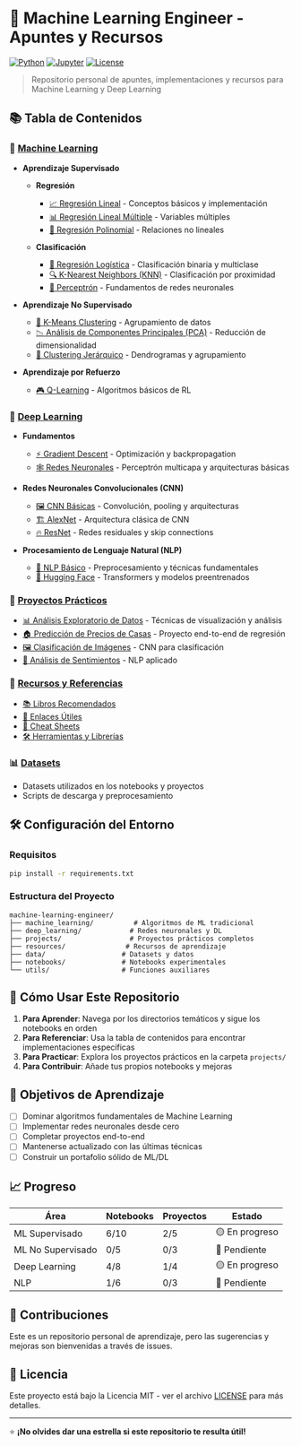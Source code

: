 # 🤖 Machine Learning Engineer - Apuntes y Recursos

[![Python](https://img.shields.io/badge/Python-3.8+-blue.svg)](https://www.python.org/downloads/)
[![Jupyter](https://img.shields.io/badge/Jupyter-Notebook-orange.svg)](https://jupyter.org/)
[![License](https://img.shields.io/badge/License-MIT-green.svg)](LICENSE)

> Repositorio personal de apuntes, implementaciones y recursos para Machine Learning y Deep Learning

## 📚 Tabla de Contenidos

### 🎯 [Machine Learning](machine_learning/)
- **Aprendizaje Supervisado**
  - **Regresión**
    - [📈 Regresión Lineal](machine_learning/linear_regression/) - Conceptos básicos y implementación
    - [📊 Regresión Lineal Múltiple](machine_learning/multiple_linear_regression/) - Variables múltiples
    - [🔄 Regresión Polinomial](machine_learning/polynomial_regression/) - Relaciones no lineales
  
  - **Clasificación**
    - [🎲 Regresión Logística](machine_learning/logistic_regression/) - Clasificación binaria y multiclase
    - [🔍 K-Nearest Neighbors (KNN)](machine_learning/knn/) - Clasificación por proximidad
    - [🧠 Perceptrón](machine_learning/perceptron/) - Fundamentos de redes neuronales

- **Aprendizaje No Supervisado**
  - [🎯 K-Means Clustering](machine_learning/clustering/) - Agrupamiento de datos
  - [📉 Análisis de Componentes Principales (PCA)](machine_learning/pca/) - Reducción de dimensionalidad
  - [🔗 Clustering Jerárquico](machine_learning/hierarchical_clustering/) - Dendrogramas y agrupamiento

- **Aprendizaje por Refuerzo**
  - [🎮 Q-Learning](machine_learning/reinforcement_learning/) - Algoritmos básicos de RL

### 🧠 [Deep Learning](deep_learning/)
- **Fundamentos**
  - [⚡ Gradient Descent](deep_learning/gradient_descent/) - Optimización y backpropagation
  - [🕸️ Redes Neuronales](deep_learning/neuronal_networks/) - Perceptrón multicapa y arquitecturas básicas

- **Redes Neuronales Convolucionales (CNN)**
  - [🖼️ CNN Básicas](deep_learning/cnn/) - Convolución, pooling y arquitecturas
  - [🏗️ AlexNet](AlexNet.ipynb) - Arquitectura clásica de CNN
  - [🔥 ResNet](ResNet.ipynb) - Redes residuales y skip connections

- **Procesamiento de Lenguaje Natural (NLP)**
  - [📝 NLP Básico](deep_learning/NLP/) - Preprocesamiento y técnicas fundamentales
  - [🤗 Hugging Face](hugging-face/) - Transformers y modelos preentrenados

### 🚀 [Proyectos Prácticos](projects/)
- [📊 Análisis Exploratorio de Datos](projects/eda/) - Técnicas de visualización y análisis
- [🏠 Predicción de Precios de Casas](projects/house_prices/) - Proyecto end-to-end de regresión
- [🖼️ Clasificación de Imágenes](projects/image_classification/) - CNN para clasificación
- [💬 Análisis de Sentimientos](projects/sentiment_analysis/) - NLP aplicado

### 📖 [Recursos y Referencias](resources/)
- [📚 Libros Recomendados](resources/books.md)
- [🔗 Enlaces Útiles](resources/links.md)
- [📝 Cheat Sheets](resources/cheatsheets/)
- [🛠️ Herramientas y Librerías](resources/tools.md)

### 📊 [Datasets](data/)
- Datasets utilizados en los notebooks y proyectos
- Scripts de descarga y preprocesamiento

## 🛠️ Configuración del Entorno

### Requisitos
```bash
pip install -r requirements.txt
```

### Estructura del Proyecto
```
machine-learning-engineer/
├── machine_learning/          # Algoritmos de ML tradicional
├── deep_learning/            # Redes neuronales y DL
├── projects/                 # Proyectos prácticos completos
├── resources/               # Recursos de aprendizaje
├── data/                   # Datasets y datos
├── notebooks/              # Notebooks experimentales
└── utils/                  # Funciones auxiliares
```

## 📝 Cómo Usar Este Repositorio

1. **Para Aprender**: Navega por los directorios temáticos y sigue los notebooks en orden
2. **Para Referenciar**: Usa la tabla de contenidos para encontrar implementaciones específicas
3. **Para Practicar**: Explora los proyectos prácticos en la carpeta `projects/`
4. **Para Contribuir**: Añade tus propios notebooks y mejoras

## 🎯 Objetivos de Aprendizaje

- [ ] Dominar algoritmos fundamentales de Machine Learning
- [ ] Implementar redes neuronales desde cero
- [ ] Completar proyectos end-to-end
- [ ] Mantenerse actualizado con las últimas técnicas
- [ ] Construir un portafolio sólido de ML/DL

## 📈 Progreso

| Área | Notebooks | Proyectos | Estado |
|------|-----------|-----------|--------|
| ML Supervisado | 6/10 | 2/5 | 🟡 En progreso |
| ML No Supervisado | 0/5 | 0/3 | 🔴 Pendiente |
| Deep Learning | 4/8 | 1/4 | 🟡 En progreso |
| NLP | 1/6 | 0/3 | 🔴 Pendiente |

## 🤝 Contribuciones

Este es un repositorio personal de aprendizaje, pero las sugerencias y mejoras son bienvenidas a través de issues.

## 📄 Licencia

Este proyecto está bajo la Licencia MIT - ver el archivo [LICENSE](LICENSE) para más detalles.

---

⭐ **¡No olvides dar una estrella si este repositorio te resulta útil!**